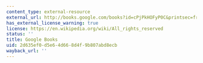 ```yaml
---
content_type: external-resource
external_url: http://books.google.com/books?id=cPjPkHOFyP0C&printsec=frontcover
has_external_license_warning: true
license: https://en.wikipedia.org/wiki/All_rights_reserved
status: ''
title: Google Books
uid: 2d635ef0-d5e6-4d66-8d4f-9b807abd8ecb
wayback_url: ''
---
```

